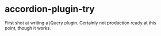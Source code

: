 accordion-plugin-try
====================

First shot at writing a jQuery plugin. Certainly not production ready at this point, though it works. 
